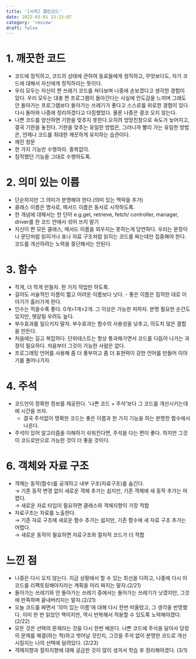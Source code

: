 ```yaml
---
title: '[서적] 클린코드'
date: 2022-03-01 13:23:07
category: 'review'
draft: false
---
```

# 1. 깨끗한 코드
- 코드에 정직하고, 코드의 상태에 관하여 동료들에게 정직하고, 무엇보다도, 자기 코드에 대해서 자신에게 정직하라는 뜻이다.
- 우리 모두는 자신이 짠 쓰레기 코드를 쳐다보며 나중에 손보겠다고 생각한 경험이 있다. 우리 모두는 대충 짠 프로그램이 돌아간다는 사실에 안도감을 느끼며 그래도 안 돌아가는 프로그램보다 돌아가는 쓰레기가 좋다고 스스로를 위로한 경험이 있다. 다시 돌아와 나중에 정리하겠다고 다짐했었다. 물론 나중은 결코 오지 않는다.
- 나쁜 코드를 양산하면 기한을 맞추지 못한다.오히려 엉망진창으로 속도가 늦어지고, 결국 기한을 놓친다. 기한을 맞추는 유일한 방법은, 그러니까 빨리 가는 유일한 방법은, 언제나 코드를 최대한 깨끗하게 유지하는 습관이다.
- 깨진 창문
- 한 가지 기능만 수행하라. 중복없이.
- 짐작했던 기능을 그대로 수행하도록.

# 2. 의미 있는 이름
- 단순하지만 그 의미가 분명해야 한다.(의미 있는 맥락을 추가)
- 클래스 이름은 명사로, 메서드 이름은 동사로 시작하도록.
- 한 개념에 대해서는 한 단어 e.g.get, retrieve, fetch/ controller, manager, driver를 한 코드 안에서 섞어 쓰지 말기
- 자신이 짠 모든 클래스, 메서드 이름을 외우지는 못하는게 당연하다. 우리는 문장이나 문단처럼 읽히거나 표나 자료 구조처럼 읽히는 코드를 짜는데만 집중해야 한다. 코드를 개선하려는 노력을 중단해서는 안된다. 
# 3. 함수
- 작게, 더 작게 만들자. 한 가지 작업만 하도록.
- 길어도 서술적인 이름이 짧고 어려운 이름보다 낫다. - 좋은 이름은 짐작한 대로 이야기가 흘러가게 한다.
- 인수는 적을수록 좋다. 0개>1개>2개. 그 이상은 가능한 피하자. 분명 필요한 순간도 있지만, 헷갈릴 우려도 높다.
- 부수효과를 일으키지 말자. 부수효과는 함수의 사용성을 낮추고, 의도치 않은 결합을 만든다.
- 처음에는 길고 복잡하다. 단위테스트는 항상 통과해가면서 코드를 다듬어 나가는 과정이 필요하다. 처음부터 그것이 가능한 사람은 없다.
- 프로그래밍 언어를 사용해 좀 더 풍부하고 좀 더 표현력이 강한 언어를 만들어 이야기를 풀어나가자.

# 4. 주석
- 코드만이 정확한 정보를 제공한다. '나쁜 코드 + 주석'보다 그 코드를 개선시키는데에 시간을 쓰자.
  - 결국 주석없이 명확한 코드는 좋은 이름과 한 가지 기능을 하는 분명한 함수에서 나온다.
- 주석이 있어 알고리즘을 이해하기 쉬워진다면, 주석을 다는 편이 좋다. 하지만 그것이 코드로만으로 가능한 것이 더 좋을 것이다.

# 6. 객체와 자료 구조
- 객체는 동작(함수)를 공개하고 내부 구조(자료구조)를 숨긴다.  
  → 기존 동작 변경 없이 새로운 객체 추가는 쉽지만, 기존 객체에 새 동작 추가는 어렵다.  
  → 새로운 자료 타입이 필요하면 클래스와 객체지향이 가장 적합  
- 자료구조는 자료를 노출한다.  
  → 기존 자료 구조에 새로운 함수 추가는 쉽지만, 기존 함수에 새 자료 구조 추가는 어렵다.  
  → 새로운 동작이 필요하면 자료구조와 절차적 코드가 더 적합  
# 느낀 점
- 나중은 다시 오지 않는다. 지금 상황에서 할 수 있는 최선을 다하고, 나중에 다시 이 코드를 리팩토링해야지라는 계획을 미리 짜지는 말자.(2/21)
- 돌아가는 쓰레기와 안 돌아가는 쓰레기 중에서는 돌아가는 쓰레기가 낫겠지만, 그것에 만족하며 끝내버리지는 말자.(2/21)
- 오늘 코드를 짜면서 '의미 있는 이름'에 대해 다시 한번 떠올렸고, 그 생각을 반영했다. 이미 한 번 읽었던 책이지만, 역시 반복해서 적용할 수 있도록 노력해야겠다. (2/22)
- 모든 것은 선택의 문제라는 것을 다시 한번 배운다. 나쁜 코드에 주석을 달아서 당장의 문제를 해결(하는 척)하고 벗어날 것인지, 그것을 주석 없이 분명한 코드로 개선시킬지는 나의 선택에 달려있다. (2/23)
- 객체지향과 절차지향에 대해 궁금한 것이 많이 생겨서 학습 후 정리해야겠다. (3/1)